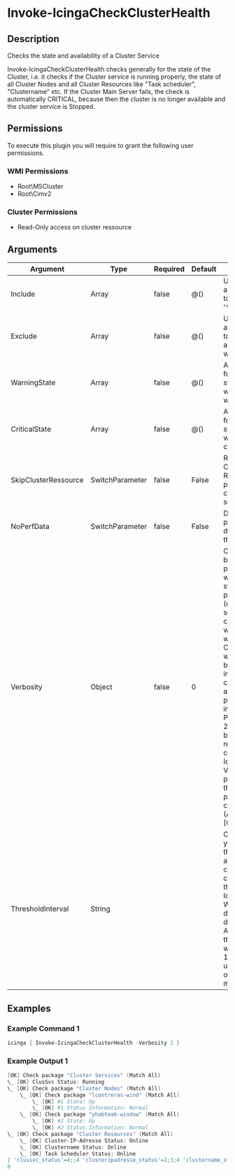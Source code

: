 
# Invoke-IcingaCheckClusterHealth

## Description

Checks the state and availability of a Cluster Service

Invoke-IcingaCheckClusterHealth checks generally for the state of the Cluster, i.e. it checks if the Cluster
service is running properly, the state of all Cluster Nodes and all Cluster Resources like "Task scheduler",
"Clustername" etc. If the Cluster Main Server fails, the check is automatically CRITICAL, because then the
cluster is no longer available and the cluster service is Stopped.

## Permissions

To execute this plugin you will require to grant the following user permissions.

### WMI Permissions

* Root\MSCluster
* Root\Cimv2

### Cluster Permissions

* Read-Only access on cluster ressource

## Arguments

| Argument | Type | Required | Default | Description |
| ---      | ---  | ---      | ---     | ---         |
| Include | Array | false | @() | Used to specify an array of nodes to include, allows '*' wildcard |
| Exclude | Array | false | @() | Used to specify an array of nodes to exclude, allows '*' wildcard |
| WarningState | Array | false | @() | Allows to specify for which node state the check will throw a warning |
| CriticalState | Array | false | @() | Allows to specify for which node state the check will throw a critical |
| SkipClusterRessource | SwitchParameter | false | False | Removes the Cluster Resources package from the check output if set to true |
| NoPerfData | SwitchParameter | false | False | Disables the performance data output of this plugin |
| Verbosity | Object | false | 0 | Changes the behavior of the plugin output which check states are printed: 0 (default): Only service checks/packages with state not OK will be printed 1: Only services with not OK will be printed including OK checks of affected check packages including Package config 2: Everything will be printed regardless of the check state 3: Identical to Verbose 2, but prints in addition the check package configuration e.g (All must be [OK]) |
| ThresholdInterval | String |  |  | Change the value your defined threshold checks against from the current value to a collected time threshold of the Icinga for Windows daemon, as described [here](https://icinga.com/docs/icinga-for-windows/latest/doc/service/10-Register-Service-Checks/). An example for this argument would be 1m or 15m which will use the average of 1m or 15m for monitoring. |

## Examples

### Example Command 1

```powershell
icinga { Invoke-IcingaCheckClusterHealth -Verbosity 2 }
```

### Example Output 1

```powershell
[OK] Check package "Cluster Services" (Match All)
\_ [OK] ClusSvc Status: Running
\_ [OK] Check package "Cluster Nodes" (Match All)
    \_ [OK] Check package "lcontreras-wind" (Match All)
        \_ [OK] #1 State: Up
        \_ [OK] #1 Status Information: Normal
    \_ [OK] Check package "yhabteab-window" (Match All)
        \_ [OK] #2 State: Up
        \_ [OK] #2 Status Information: Normal
\_ [OK] Check package "Cluster Resources" (Match All)
    \_ [OK] Cluster-IP-Adresse Status: Online
    \_ [OK] Clustername Status: Online
    \_ [OK] Task Scheduler Status: Online
| 'clussvc_status'=4;;4 'clusteripadresse_status'=2;3;4 'clustername_status'=2;3;4 'task_scheduler_status'=2;3;4 '2_status_information'=0;;2 '2_state'=0;-1;2 '1_state'=0;-1;2 '1_status_information'=0;;2
0    
```
